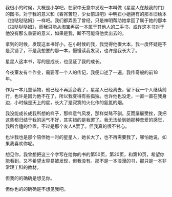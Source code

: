 我很小的时候，大概是小学吧，在家中无意中发现一本叫做《星星人在敲我的门》的图书，对于我的意义和《春宵苦短，少女前进吧》中明石小姐拥有的那本旧绘本《拉哒哒哒姆》一样吧。我们都弄丢了曾经，只是神明帮助她拿回了属于她的那本《拉哒哒哒姆》，而我只能从淘宝再买一本属于其他人的二手书，或许这本书对于他没有那么重要的意义，如果是我，断不可能将他卖出去的。

拿到的时候，发现这本书好小，在小时候的我，我觉得他很大本，我一度怀疑是不是买错了，不是我想要的那一本，慢慢读我发现，也许是我长大了。

星星人这本书，写的是成长，也见证了我的成长。

今夜室友有个作业，需要写一个人的传记，我便口述了一遍，我传奇般的前18年。

作为一本儿童读物，他已经不再适合我了，星星人已经离去，留下我一个人继续前行，也许是因为他不在了，所以我变得有些孤独。也许他也没走，一直一直在我身边，小时候是天上的星，长大了是寂寞的火化作的氤氲的烟。

我没能成长成我所想的样子，那样意气风发，那样桀骜不驯。反而屡屡受挫，我把这些都归结于我的运气不好，其实错的是我罢了。我无法给到她那种恋爱的感觉，我所合适的位置，不过是那个友人A罢了。但我真的很不甘心。

也许我也是那个陪伴她一时的星星人，她长大了，也不再需要我了，哪怕她说，如果我喜欢你呢。

想见你，我曾想把这三个字写在给你的书的第50页，第20页，和第10页，希望你能看到，又不希望太容易被发现，但我没有。那不是一本浪漫的书，那只是一本非常理工科的教材。

但我的的确确是想见你。

但你也的的确确是不想见我吧。
